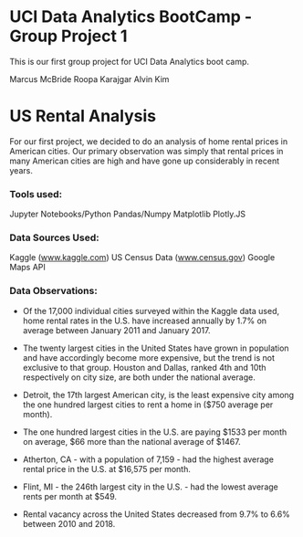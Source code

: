 # UCI Data Analytics BootCamp - Group Project 1

This is our first group project for UCI Data Analytics boot camp.

Marcus McBride
Roopa Karajgar
Alvin Kim

# US Rental Analysis

For our first project, we decided to do an analysis of home rental prices in American cities.  Our primary observation was simply that rental prices in many American cities are high and have gone up considerably in recent years.

### Tools used:

Jupyter Notebooks/Python
Pandas/Numpy
Matplotlib
Plotly.JS

### Data Sources Used:

Kaggle (www.kaggle.com)
US Census Data (www.census.gov)
Google Maps API

### Data Observations:

* Of the 17,000 individual cities surveyed within the Kaggle data used, home rental rates in the U.S. have increased annually by 1.7% on average between January 2011 and January 2017.

* The twenty largest cities in the United States have grown in population and have accordingly become more expensive, but the trend is not exclusive to that group. Houston and Dallas, ranked 4th and 10th respectively on city size, are both under the national average. 

* Detroit, the 17th largest American city, is the least expensive city among the one hundred largest cities to rent a home in ($750 average per month).

* The one hundred largest cities in the U.S. are paying $1533 per month on average, $66 more than the national average of $1467.

* Atherton, CA - with a population of 7,159 - had the highest average rental price in the U.S. at $16,575 per month.

* Flint, MI - the 246th largest city in the U.S. - had the lowest average rents per month at $549.

* Rental vacancy across the United States decreased from 9.7% to 6.6% between 2010 and 2018.

